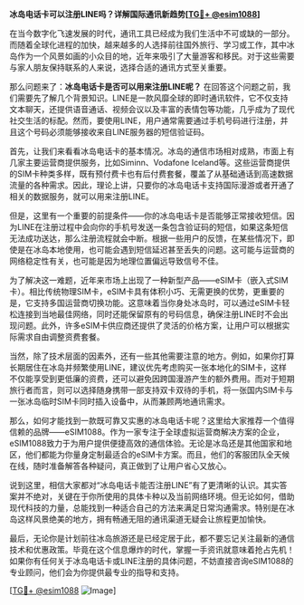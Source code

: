 **冰岛电话卡可以注册LINE吗？详解国际通讯新趋势[[TG💪+ @esim1088](https://t.me/s/esim1088)]**

在当今数字化飞速发展的时代，通讯工具已经成为我们生活中不可或缺的一部分。而随着全球化进程的加快，越来越多的人选择前往国外旅行、学习或工作，其中冰岛作为一个风景如画的小众目的地，近年来吸引了大量游客和移民。对于这些需要与家人朋友保持联系的人来说，选择合适的通讯方式至关重要。

那么问题来了：**冰岛电话卡是否可以用来注册LINE呢？** 在回答这个问题之前，我们需要先了解几个背景知识。LINE是一款风靡全球的即时通讯软件，它不仅支持文本聊天，还提供语音通话、视频会议以及丰富的表情包等功能，几乎成为了现代社交生活的标配。然而，要使用LINE，用户通常需要通过手机号码进行注册，并且这个号码必须能够接收来自LINE服务器的短信验证码。

首先，让我们来看看冰岛电话卡的基本情况。冰岛的通信市场相对成熟，市面上有几家主要运营商提供服务，比如Siminn、Vodafone Iceland等。这些运营商提供的SIM卡种类多样，既有预付费卡也有后付费套餐，覆盖了从基础通话到高速数据流量的各种需求。因此，理论上讲，只要你的冰岛电话卡支持国际漫游或者开通了相关的数据服务，就可以用来注册LINE。

但是，这里有一个重要的前提条件——你的冰岛电话卡是否能够正常接收短信。因为LINE在注册过程中会向你的手机号发送一条包含验证码的短信，如果这条短信无法成功送达，那么注册流程就会中断。根据一些用户的反馈，在某些情况下，即使是在冰岛本地使用，也可能会遇到短信延迟甚至丢失的问题。这可能与运营商的网络稳定性有关，也可能是因为地理位置偏远导致信号不佳。

为了解决这一难题，近年来市场上出现了一种新型产品——eSIM卡（嵌入式SIM卡）。相比传统物理SIM卡，eSIM卡具有体积小巧、无需更换的优势，更重要的是，它支持多国运营商切换功能。这意味着当你身处冰岛时，可以通过eSIM卡轻松连接到当地最佳网络，同时还能保留原有的号码信息，确保注册LINE时不会出现问题。此外，许多eSIM卡供应商还提供了灵活的价格方案，让用户可以根据实际需求自由调整资费套餐。

当然，除了技术层面的因素外，还有一些其他需要注意的地方。例如，如果你打算长期居住在冰岛并频繁使用LINE，建议优先考虑购买一张本地化的SIM卡，这样不仅能享受到更低廉的资费，还可以避免因跨国漫游产生的额外费用。而对于短期旅行者而言，则可以选择随身携带一部支持双卡双待的手机，将一张国内SIM卡与一张冰岛临时SIM卡同时插入设备中，从而兼顾两地通讯需求。

那么，如何才能找到一款既可靠又实惠的冰岛电话卡呢？这里给大家推荐一个值得信赖的品牌——eSIM1088。作为一家专注于全球虚拟运营商解决方案的企业，eSIM1088致力于为用户提供便捷高效的通信体验。无论是冰岛还是其他国家和地区，他们都能为你量身定制最适合的eSIM卡方案。而且，他们的客服团队全天候在线，随时准备解答各种疑问，真正做到了让用户省心又放心。

说到这里，相信大家都对“冰岛电话卡能否注册LINE”有了更清晰的认识。其实答案并不绝对，关键在于你所使用的具体卡种以及当前网络环境。但无论如何，借助现代科技的力量，总能找到一种适合自己的方法来满足日常沟通需求。特别是在冰岛这样风景绝美的地方，拥有畅通无阻的通讯渠道无疑会让旅程更加愉快。

最后，无论你是计划前往冰岛旅游还是已经定居于此，都不要忘记关注最新的通信技术和优惠政策。毕竟在这个信息爆炸的时代，掌握一手资讯就意味着抢占先机！如果你有任何关于冰岛电话卡或LINE注册的具体问题，不妨直接咨询eSIM1088的专业顾问，他们会为你提供最专业的指导和支持。

[[TG💪+ @esim1088](https://t.me/s/esim1088) ![Image](https://i.postimg.cc/4NQfJmqS/Snipaste-2025-05-13-00-14-12.png)]